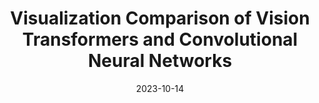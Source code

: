 ---
title: "Visualization Comparison of Vision Transformers and Convolutional Neural Networks"
collection: publications
permalink: /publication/2023-vit-vit
date: 2023-10-14
venue: 'IEEE Transactions on Multimedia'
# paperurl: '/files/pdf/research/Turning the Lights on.pdf'
link: 'https://ieeexplore.ieee.org/document/10179930'
paperurl: '/files/pdf/research/202310visViT-TMM.pdf'
github: 'https://github.com/GlowingHorse/NetVisCompare'
code: 'https://zenodo.org/badge/latestdoi/628158030'
zenodo: 'https://zenodo.org/badge/628158030.svg'
researchButton: 'https://shirui-homepage.com/research/attr-vis/'
citation: 'Rui Shi, <a href="https://li-tianxing.github.io/">Tianxing Li</a>, <a href="https://xxxb.bjut.edu.cn/info/1402/2462.htm">Liguo Zhang</a>, <a href="http://www.graco.c.u-tokyo.ac.jp/yama-lab/index.php">Yasushi Yamaguchi</a>. <i>IEEE Transactions on Multimedia</i>, 2023, Online View.'
---